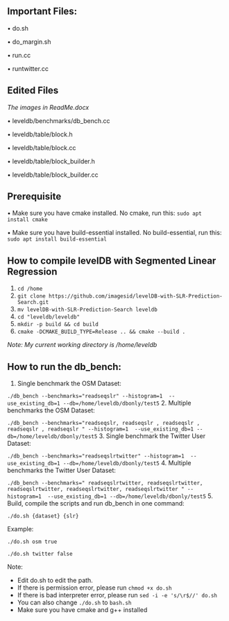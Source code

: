 ## Important Files:


•	do.sh

•	do_margin.sh

•	run.cc

•	runtwitter.cc


## Edited Files 
*The images in ReadMe.docx*

•	leveldb/benchmarks/db_bench.cc

•	leveldb/table/block.h

•	leveldb/table/block.cc 

•	leveldb/table/block_builder.h

•	leveldb/table/block_builder.cc

## Prerequisite
• Make sure you have cmake installed. No cmake, run this: ``` sudo apt install cmake ```

• Make sure you have build-essential installed. No build-essential, run this: ``` sudo apt install build-essential ```


## How to compile levelDB with Segmented Linear Regression
1. ```cd /home```
2. ```git clone https://github.com/imagesid/levelDB-with-SLR-Prediction-Search.git``` 
3. ```mv levelDB-with-SLR-Prediction-Search leveldb```
4. ```cd "leveldb/leveldb"```
5. ```mkdir -p build && cd build```
5. ```cmake -DCMAKE_BUILD_TYPE=Release .. && cmake --build .```

*Note: My current working directory is /home/leveldb* 

## How to run the db_bench:

1.	Single benchmark the OSM Dataset:

```./db_bench --benchmarks="readseqslr" --histogram=1  --use_existing_db=1 --db=/home/leveldb/dbonly/test5```
2.	Multiple benchmarks the OSM Dataset:

```./db_bench --benchmarks="readseqslr, readseqslr , readseqslr , readseqslr , readseqslr " --histogram=1  --use_existing_db=1 --db=/home/leveldb/dbonly/test5```
3.	Single benchmark the Twitter User Dataset:

```./db_bench --benchmarks="readseqslrtwitter" --histogram=1  --use_existing_db=1 --db=/home/leveldb/dbonly/test5```
4.	Multiple benchmarks the Twitter User Dataset:

```./db_bench --benchmarks=" readseqslrtwitter, readseqslrtwitter, readseqslrtwitter, readseqslrtwitter, readseqslrtwitter " --histogram=1  --use_existing_db=1 --db=/home/leveldb/dbonly/test5```
5.	Build, compile the scripts and run db_bench in one command:

```./do.sh {dataset} {slr}```

Example:

```./do.sh osm true```

```./do.sh twitter false```

Note:
- Edit do.sh to edit the path.
- If there is permission error, please run ```chmod +x do.sh```
- If there is bad interpreter error, please run ```sed -i -e 's/\r$//' do.sh```
- You can also change ```./do.sh``` to ```bash.sh```
- Make sure you have cmake and g++ installed


